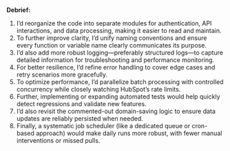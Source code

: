 **Debrief:**

1.  I’d reorganize the code into separate modules for authentication, API interactions, and data processing, making it easier to read and maintain.
2.  To further improve clarity, I’d unify naming conventions and ensure every function or variable name clearly communicates its purpose.
3.  I’d also add more robust logging—preferably structured logs—to capture detailed information for troubleshooting and performance monitoring.
4.  For better resilience, I’d refine error handling to cover edge cases and retry scenarios more gracefully.
5.  To optimize performance, I’d parallelize batch processing with controlled concurrency while closely watching HubSpot’s rate limits.
6.  Further, implementing or expanding automated tests would help quickly detect regressions and validate new features.
7.  I’d also revisit the commented-out domain-saving logic to ensure data updates are reliably persisted when needed.
8.  Finally, a systematic job scheduler (like a dedicated queue or cron-based approach) would make daily runs more robust, with fewer manual interventions or missed pulls.